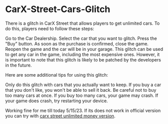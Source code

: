 # CarX-Street-Cars-Glitch
There is a glitch in CarX Street that allows players to get unlimited cars. To do this, players need to follow these steps:

Go to the Car Dealership.
Select the car that you want to glitch.
Press the "Buy" button.
As soon as the purchase is confirmed, close the game.
Reopen the game and the car will be in your garage.
This glitch can be used to get any car in the game, including the most expensive ones. However, it is important to note that this glitch is likely to be patched by the developers in the future.

Here are some additional tips for using this glitch:

Only do this glitch with cars that you actually want to keep. If you buy a car that you don't like, you won't be able to sell it back.
Be careful not to buy too many cars at once. If you buy too many cars, your game may crash.
If your game does crash, try restarting your device.

Working fine for me till today 5/15/23. If its does not work in official version you can try with <a href="https://carxstreetapk.com">carx street unlimited money version</a>.
